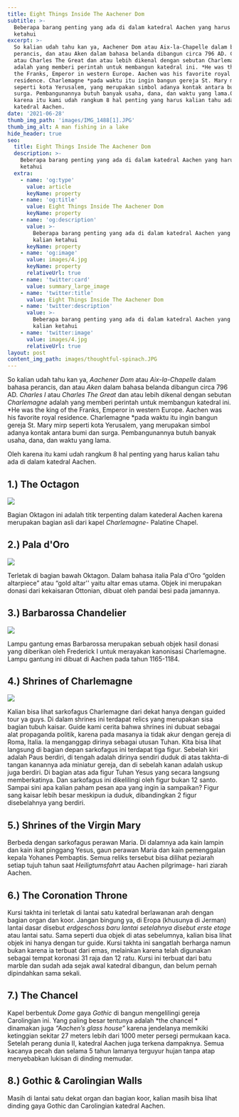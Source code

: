 ```yaml
---
title: Eight Things Inside The Aachener Dom
subtitle: >-
  Beberapa barang penting yang ada di dalam katedral Aachen yang harus kalian
  ketahui
excerpt: >-
  So kalian udah tahu kan ya, Aachener Dom atau Aix-la-Chapelle dalam bahasa
  perancis, dan atau Aken dalam bahasa belanda dibangun circa 796 AD. Charles I
  atau Charles The Great dan atau lebih dikenal dengan sebutan Charlemagne
  adalah yang memberi perintah untuk membangun katedral ini. *He was the king of
  the Franks, Emperor in western Europe. Aachen was his favorite royal
  residence. Charlemagne *pada waktu itu ingin bangun gereja St. Mary mirp
  seperti kota Yerusalem, yang merupakan simbol adanya kontak antara bumi dan
  surga. Pembangunannya butuh banyak usaha, dana, dan waktu yang lama.Oleh
  karena itu kami udah rangkum 8 hal penting yang harus kalian tahu ada di dalam
  katedral Aachen.
date: '2021-06-28'
thumb_img_path: 'images/IMG_1488[1].JPG'
thumb_img_alt: A man fishing in a lake
hide_header: true
seo:
  title: Eight Things Inside The Aachener Dom
  description: >-
    Beberapa barang penting yang ada di dalam katedral Aachen yang harus kalian
    ketahui
  extra:
    - name: 'og:type'
      value: article
      keyName: property
    - name: 'og:title'
      value: Eight Things Inside The Aachener Dom
      keyName: property
    - name: 'og:description'
      value: >-
        Beberapa barang penting yang ada di dalam katedral Aachen yang harus
        kalian ketahui
      keyName: property
    - name: 'og:image'
      value: images/4.jpg
      keyName: property
      relativeUrl: true
    - name: 'twitter:card'
      value: summary_large_image
    - name: 'twitter:title'
      value: Eight Things Inside The Aachener Dom
    - name: 'twitter:description'
      value: >-
        Beberapa barang penting yang ada di dalam katedral Aachen yang harus
        kalian ketahui
    - name: 'twitter:image'
      value: images/4.jpg
      relativeUrl: true
layout: post
content_img_path: images/thoughtful-spinach.JPG
---
```

So kalian udah tahu kan ya, *Aachener Dom* atau *Aix-la-Chapelle* dalam bahasa perancis, dan atau *Aken* dalam bahasa belanda dibangun circa 796 AD. *Charles I* atau *Charles The Great* dan atau lebih dikenal dengan sebutan *Charlemagne* adalah yang memberi perintah untuk membangun katedral ini. \*He was the king of the Franks, Emperor in western Europe. Aachen was his favorite royal residence. Charlemagne \*pada waktu itu ingin bangun gereja St. Mary mirp seperti kota Yerusalem, yang merupakan simbol adanya kontak antara bumi dan surga. Pembangunannya butuh banyak usaha, dana, dan waktu yang lama.

Oleh karena itu kami udah rangkum 8 hal penting yang harus kalian tahu ada di dalam katedral Aachen.

## 1.) The Octagon

![](https://i2.lensdump.com/i/ZQoBfb.jpg)

Bagian Oktagon ini adalah titik terpenting dalam katederal Aachen karena merupakan bagian asli dari kapel *Charlemagne*- Palatine Chapel.

## 2.) Pala d'Oro

![](https://i1.lensdump.com/i/ZQoAqk.jpg)

Terletak di bagian bawah Oktagon. Dalam bahasa italia Pala d'Oro “golden altarpiece” atau “gold altar'' yaitu altar emas utama. Objek ini merupakan donasi dari kekaisaran Ottonian, dibuat oleh pandai besi pada jamannya.

## 3.) Barbarossa Chandelier&#xA;

![](https://i.lensdump.com/i/ZQYywA.jpg)

Lampu gantung emas Barbarossa merupakan sebuah objek hasil donasi yang diberikan oleh Frederick I untuk merayakan kanonisasi Charlemagne.  Lampu gantung ini dibuat di Aachen pada tahun 1165-1184.

## &#xA;&#xA;4.) Shrines of Charlemagne

![](https://i2.lensdump.com/i/ZQop23.jpg)

Kalian bisa lihat sarkofagus Charlemagne dari dekat hanya dengan guided tour ya guys. Di dalam shrines ini terdapat relics yang merupakan sisa bagian tubuh kaisar. Guide kami cerita bahwa shrines ini dubuat sebagai alat propaganda politik, karena pada masanya ia tidak akur dengan gereja di Roma, Italia. Ia menganggap dirinya sebagai utusan Tuhan. Kita bisa lihat langsung di bagian depan sarkofagus ini terdapat tiga figur. Sebelah kiri adalah Paus berdiri, di tengah adalah dirinya sendiri duduk di atas takhta-di tangan kanannya ada miniatur gereja, dan di sebelah kanan adalah uskup juga berdiri. Di bagian atas ada figur Tuhan Yesus yang secara langsung memberkatinya. Dan sarkofagus ini dikelilingi oleh figur bukan 12 santo. Sampai sini apa kalian paham pesan apa yang ingin ia sampaikan? Figur sang kaisar lebih besar meskipun ia duduk, dibandingkan 2 figur disebelahnya yang berdiri.

## 5.) Shrines of the Virgin Mary

Berbeda dengan sarkofagus perawan Maria. Di dalamnya ada kain lampin dan kain ikat pinggang Yesus, gaun perawan Maria dan kain pemenggalan kepala Yohanes Pembaptis. Semua reliks tersebut bisa dilihat peziarah setiap tujuh tahun saat *Heiligtumsfahrt* atau Aachen pilgrimage- hari ziarah Aachen.

## 6.) The Coronation Throne

Kursi takhta ini terletak di lantai satu katedral berlawanan arah dengan bagian organ dan koor. Jangan bingung ya, di Eropa (khusunya di Jerman) lantai dasar disebut *erdgeschoss* *baru lantai setelahnya disebut* *erste etage* atau lantai satu. Sama seperti dua objek di atas sebelumnya, kalian bisa lihat objek ini hanya dengan tur guide. Kursi takhta ini sangatlah berharga namun bukan karena ia terbuat dari emas, melainkan karena telah digunakan sebagai tempat koronasi 31 raja dan 12 ratu. Kursi ini terbuat dari batu marble dan sudah ada sejak awal katedral dibangun, dan belum pernah dipindahkan sama sekali.

## 7.) The Chancel


Kapel berbentuk *Dome* gaya *Gothic* di bangun mengelilingi  gereja Carolingian ini. Yang paling besar tentunya adalah \*the chancel \* dinamakan juga *“Aachen’s glass house”* karena jendelanya memikiki ketinggian sekitar 27 meters lebih dari 1000 meter persegi permukaan kaca. Setelah perang dunia II, katedral Aachen juga terkena dampaknya. Semua kacanya pecah dan selama 5 tahun lamanya terguyur hujan tanpa atap menyebabkan lukisan di dinding memudar.

## 8.) Gothic & Carolingian Walls

Masih di lantai satu dekat organ dan bagian koor, kalian masih bisa lihat dinding gaya Gothic dan Carolingian katedral Aachen.
